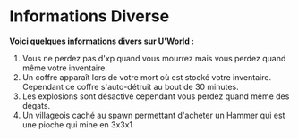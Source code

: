 # Informations Diverse

**Voici quelques informations divers sur U'World :**

1. Vous ne perdez pas d'xp quand vous mourrez mais vous perdez quand même votre inventaire.
2. Un coffre apparaît lors de votre mort où est stocké votre inventaire. Cependant ce coffre s'auto-détruit au bout de 30 minutes.
3. Les explosions sont désactivé cependant vous perdez quand même des dégats.
4. Un villageois caché au spawn permettant d'acheter un Hammer qui est une pioche qui mine en 3x3x1